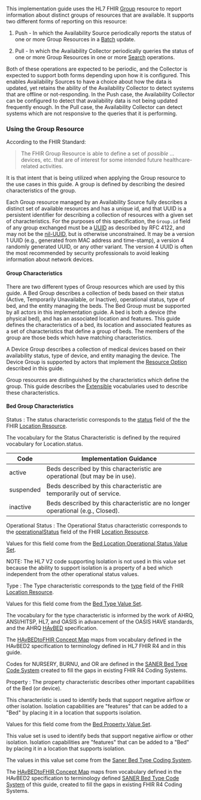 This implementation guide uses the HL7 FHIR [Group](https://hl7.org/fhir/R4/group.html)
resource to report information about distinct groups of resources that are available.
It supports two different forms of reporting on this resource:

1. Push - In which the Availability Source periodically reports the status of
one or more Group Resources in a [Batch](https://hl7.org/fhir/R4/transaction.html) update.

2. Pull - In which the Availability Collector periodically queries the status of one
or more Group Resources in one or more [Search](https://hl7.org/fhir/R4/search.html) operations.

Both of these operations are expected to be periodic, and the Collector is expected
to support both forms depending upon how it is configured.  This enables Availability
Sources to have a choice about how the data is updated, yet retains the ability of the
Availability Collector to detect systems that are offline or not-responding.  In the
Push case, the Availability Collector can be configured to detect that availability
data is not being updated frequently enough.  In the Pull case, the Availability
Collector can detect systems which are not responsive to the queries that it is
performing.

### Using the Group Resource

According to the FHIR Standard:

> The FHIR Group Resource is able to define a set of _possible_ ... devices,
> etc. that are of interest for some intended future healthcare-related activities.

It is that intent that is being utilized when applying the Group resource to the use
cases in this guide.  A group is defined by describing the desired characteristics of
the group.

Each Group resource managed by an Availability Source fully describes a distinct set of available
resources and has a unique id, and that UUID is a persistent identifier for describing a collection
of resources with a given set of characteristics. For the purposes of this specification,
the ```Group.id``` field of any group exchanged must be a [UUID](https://www.ietf.org/rfc/rfc4122.html)
as described by RFC 4122, and may not be the [nil-UUID](https://www.ietf.org/rfc/rfc4122.html#section-4.1.7),
but is otherwise unconstrained.  It may be a version 1 UUID (e.g., generated from MAC
address and time-stamp), a version 4 randomly generated UUID, or any other variant.
The version 4 UUID is often the most recommended by security professionals to avoid leaking
information about network devices.

#### Group Characteristics

There are two different types of Group resources which are used by this guide.  A Bed Group
describes a collection of beds based on their status (Active, Temporarily Unavailable,
or Inactive), operational status, type of bed, and the entity managing the beds.  The
Bed Group must be supported by all actors in this implementation guide.  A bed is both a
device (the physical bed), and has an associated location and features.  This guide
defines the characteristics of a bed, its location and associated features as a set
of characteristics that define a group of beds.  The members of the group are those
beds which have matching characteristics.

A Device Group describes a collection of medical devices based on their availability
status, type of device, and entity managing the device. The Device Group is supported
by actors that implement the [Resource Option](actors_and_transactions.html#asset-option)
described in this guide.

Group resources are distinguished by the characteristics which define the group.  This
guide describes the [Extensible](https://www.hl7.org/fhir/terminologies.html#extensible)
vocabularies used to describe these characteristics.

#### Bed Group Characteristics
Status
: The status characteristic corresponds to the [status](https://www.hl7.org/fhir/location-definitions.html#Location.status)
field of the the FHIR [Location Resource](https://hl7.org/fhir/R4/location.html).

The vocabulary for the Status Characteristic is defined by the required
vocabulary for Location.status.

<table class='grid'>
<thead>
<tr><th>Code</th><th>Implementation Guidance</th></tr>
</thead>
<tbody>
<tr><td>active</td><td>Beds described by this characteristic are operational (but may be in use).</td></tr>
<tr><td>suspended</td><td>Beds described by this characteristic are temporarily out of service.</td></tr>
<tr><td>inactive</td><td>Beds described by this characteristic are no longer operational (e.g., Closed).</td></tr>
</tbody>
</table>

Operational Status
: The Operational Status characteristic corresponds to the
[operationalStatus](https://www.hl7.org/fhir/location-definitions.html#Location.operationalStatus)
field of the FHIR [Location Resource](https://hl7.org/fhir/R4/location.html).

Values for this field come from the [Bed Location Operational Status Value Set](ValueSet-BedLocationOperationalStatus.html).

NOTE: The HL7 V2 code supporting Isolation is not used in this value set because the ability to support isolation
is a property of a bed which independent from the other operational status values.

Type
: The Type characteristic corresponds to the [type](https://www.hl7.org/fhir/location-definitions.html#Location.type)
field of the FHIR [Location Resource](https://hl7.org/fhir/R4/location.html).

Values for this field come from the [Bed Type Value Set](ValueSet-BedType.html).

The vocabulary for the type characteristic is informed by the work of AHRQ,
ANSI/HITSP, HL7, and OASIS in advancement of the OASIS HAVE standards, and the
AHRQ [HAvBED](https://archive.ahrq.gov/prep/havbed2/) specification.

The [HAvBEDtoFHIR Concept Map](ConceptMap-HAvBED2toFHIR.html) maps from vocabulary defined
in the HAvBED2 specification to terminology defined in HL7 FHIR R4 and in this guide.

Codes for NURSERY, BURNU, and OR are defined in the
[SANER Bed Type Code System](CodeSystem-BedType.html) created to fill the gaps in existing
FHIR R4 Coding Systems.

Property
: The property characteristic describes other important capabilities of the Bed (or device).

This characteristic is used to identify beds that support negative airflow
or other isolation.  Isolation capabilities are "features" that can be added to a "Bed"
by placing it in a location that supports isolation.

Values for this field come from the [Bed Property Value Set](ValueSet-BedProperty.html).

This value set is used to identify beds that support negative airflow
or other isolation. Isolation capabilities are "features" that can be added
to a "Bed" by placing it in a location that supports isolation.

The values in this value set come from the [Saner Bed Type Coding System](CodeSystem-BedType.html).

The [HAvBEDtoFHIR Concept Map](ConceptMap-HAvBED2toFHIR.html) maps from vocabulary defined
in the HAvBED2 specification to terminology defined [SANER Bed Type Code System](CodeSystem-BedType.html)
of this guide, created to fill the gaps in existing FHIR R4 Coding Systems.
